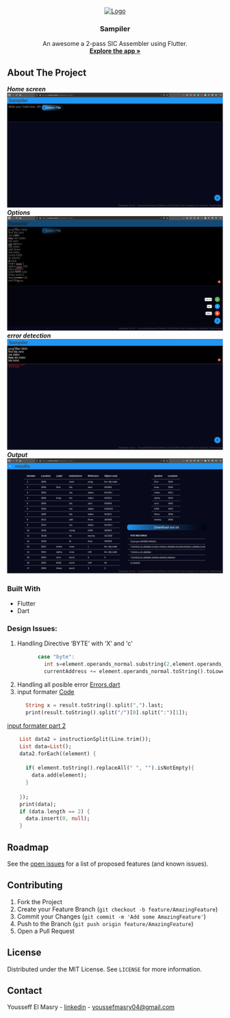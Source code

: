 


<!-- PROJECT LOGO -->
<br />
<p align="center">
  <a href="https://sudoai.codes/Sampiler%20sic%20xe/#/">
    <img src="https://miro.medium.com/max/3840/1*68k6w8FfHgrT_H8OTVM1rw.png" alt="Logo">
  </a>

  <h3 align="center">Sampiler</h3>

  <p align="center">
    An awesome a 2-pass SIC Assembler using Flutter.
    <br />
    <a href="https://sudoai.codes/Sampiler%20sic%20xe/#/"><strong>Explore the app »</strong></a>


  </p>







<!-- ABOUT THE PROJECT -->
## About The Project
***Home screen***
![Product Name Screen Shot](https://raw.githubusercontent.com/yousefmasry4/Sampiler/main/sampiler1.png)
***Options***
![Product Name Screen Shot](https://raw.githubusercontent.com/yousefmasry4/Sampiler/main/samp2.png)
***error detection***
![Product Name Screen Shot](https://raw.githubusercontent.com/yousefmasry4/Sampiler/main/samp4.png)
***Output***
![Product Name Screen Shot](https://raw.githubusercontent.com/yousefmasry4/Sampiler/main/samp3.png)
### Built With
* Flutter
* Dart


### Design Issues:


1. Handling Directive ‘BYTE’ with ‘X’ and 'c'
```DART
          case "byte":
            int s=element.operands_normal.substring(2,element.operands_normal.length-1).length;
            currentAddress += element.operands_normal.toString().toLowerCase().indexOf('x') == 0?int.parse((s/2).ceil().toString()):s;break;
```
2. Handling all posible error 
[Errors.dart](https://github.com/yousefmasry4/Sampiler/blob/main/lib/Code/Errors.dart)
4. input formater 
[Code](https://github.com/yousefmasry4/Sampiler/blob/9aca81e4ba4fa7f1b6ff98ccb75fed7d04b321d1/lib/main.dart#L81)
```DART
      String x = result.toString().split(",").last;
      print(result.toString().split("/")[0].split(":")[1]);
```

[input formater part 2](https://github.com/yousefmasry4/Sampiler/blob/9aca81e4ba4fa7f1b6ff98ccb75fed7d04b321d1/lib/Code/C_lINE.dart#L36)
```DART
    List data2 = instructionSplit(Line.trim());
    List data=List();
    data2.forEach((element) {

      if( element.toString().replaceAll(" ", "").isNotEmpty){
        data.add(element);
      }

    });
    print(data);
    if (data.length == 2) {
      data.insert(0, null);
    }
```





<!-- ROADMAP -->
## Roadmap

See the [open issues](https://github.com/yousefmasry4/Sampiler/issues) for a list of proposed features (and known issues).



<!-- CONTRIBUTING -->
## Contributing

1. Fork the Project
2. Create your Feature Branch (`git checkout -b feature/AmazingFeature`)
3. Commit your Changes (`git commit -m 'Add some AmazingFeature'`)
4. Push to the Branch (`git push origin feature/AmazingFeature`)
5. Open a Pull Request



<!-- LICENSE -->
## License

Distributed under the MIT License. See `LICENSE` for more information.



<!-- CONTACT -->
## Contact

Yousseff El Masry - [linkedin](https://www.linkedin.com/in/yousseff-el-masry-9346a6156/) - youssefmasry04@gmail.com






